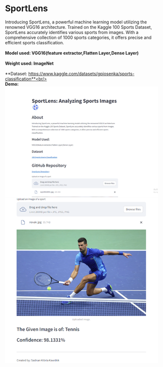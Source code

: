 # SportLens
 Introducing SportLens, a powerful machine learning model utilizing the renowned VGG16 architecture. Trained on the Kaggle 100 Sports Dataset, SportLens accurately identifies various sports from images. With a comprehensive collection of 1000 sports categories, it offers precise and efficient sports classification.<br/><br/>
 **Model used: VGG16(feature extractor,Flatten Layer,Dense Layer)**<br/><br/>
 **Weight used: ImageNet**<br/><br/>
 **Dataset: https://www.kaggle.com/datasets/gpiosenka/sports-classification**<br/><br/>
 **Demo:**![Local Image](Demo/SS4.png)![Local Image](Demo/SS5.png)

